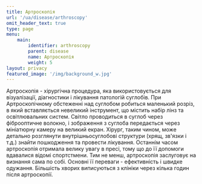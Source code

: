 ```yaml
---
title: Артроскопія
url: '/ua/disease/arthroscopy'
omit_header_text: true
type: page
menu:
    main:
        identifier: arthroscopy
        parent: disease
        name: Артроскопія
        weight: 5
layout: privacy
featured_image: '/img/background_w.jpg'
---
```


Артроскопія - хірургічна процедура, яка використовується для візуалізації, діагностики і лікування патологій суглобів. 
При Артроскопічному обстеженні над суглобом робиться маленький розріз, в який вставляється невеликий інструмент, що 
містить набір лінз та освітлювальних систем. Світло проводиться в суглоб через фіброоптичне волокно, і зображення з 
суглоба передається через мініатюрну камеру на великий екран. Хірург, таким чином, може детально розглянути 
внутрішньосуглобові структури (хрящ, зв'язки і т.д.) знайти пошкодження та провести лікування. Останнім часом 
артроскопія отримала велику увагу в пресі, тому що до її допомоги вдавалися відомі спортстмени. Тим не менш, артроскопія 
заслуговує на визнання сама по собі. Основні її переваги - ефективність і швидке одужання. Більшість хворих виписуються 
з клініки через кілька годин після артроскопії.